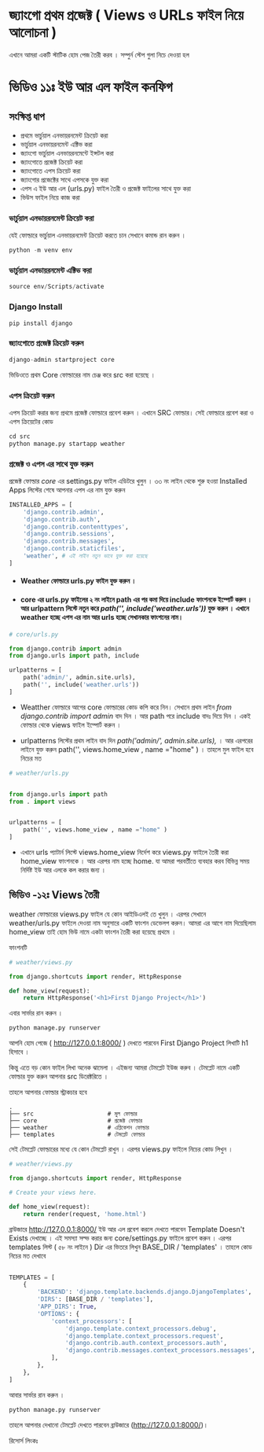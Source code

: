 # জ্যাংগো প্রথম প্রজেক্ট ( Views ও URLs ফাইল নিয়ে আলোচনা )


এখানে আমরা একটি স্টাটিক হোম পেজ তৈরী করব । সম্পুর্ন স্টেপ গুলা নিচে দেওয়া হল 


# ভিডিও ১১ঃ ইউ আর এল ফাইল কনফিগ 

## সংক্ষিপ্ত ধাপ 
-   প্রথমে ভার্চুয়াল এনভায়রনমেন্ট ক্রিয়েট করা 
-   ভার্চুয়াল এনভায়রনমেন্ট এক্টিভ করা 
-   জ্যাংগো ভার্চুয়াল এনভায়রনমেন্টে ইন্সটল করা 
-   জ্যাংগোতে প্রজেক্ট ক্রিয়েট করা 
-   জ্যাংগোতে এপস ক্রিয়েট করা 
-   জ্যাংগোর প্রজেক্টের সাথে এপসকে যুক্ত করা 
-   এপস এ ইউ আর এল (urls.py) ফাইল তৈরী ও প্রজেক্ট ফাইলের সাথে যুক্ত করা 
-   ভিউস ফাইল নিয়ে কাজ করা 


### ভার্চুয়াল এনভায়রনমেন্ট ক্রিয়েট করা

যেই ফোল্ডারে ভার্চুয়াল এনভায়রনমেন্ট ক্রিয়েট করতে চান সেখানে কমান্ড রান করুন । 

```python
python -m venv env
```

###  ভার্চুয়াল এনভায়রনমেন্ট এক্টিভ করা 
```python 
source env/Scripts/activate
```

### Django Install 
```python
pip install django 
```

### জ্যাংগোতে প্রজেক্ট ক্রিয়েট করুন 
```python
django-admin startproject core 
```

ভিডিওতে প্রথম Core ফোল্ডারের নাম চেঞ্জ করে src করা হয়েছে । 

###  এপস ক্রিয়েট করুন 

এপস ক্রিয়েট করার জন্য প্রথমে প্রজেক্ট ফোল্ডারে প্রবেশ করুন । এখানে SRC ফোল্ডার। সেই ফোল্ডারে প্রবেশ করা ও এপস ক্রিয়েটের কোড 
```python
cd src
python manage.py startapp weather
```

### প্রজেক্ট ও এপস এর সাথে যুক্ত করুন

প্রজেক্ট ফোল্ডার *core* এর settings.py ফাইল এডিটরে খুলুন । ৩৩ নং লাইন থেকে শুরু হওয়া Installed Apps লিস্টের শেষে আপনার এপস এর নাম যুক্ত করুন 

```python
INSTALLED_APPS = [
    'django.contrib.admin',
    'django.contrib.auth',
    'django.contrib.contenttypes',
    'django.contrib.sessions',
    'django.contrib.messages',
    'django.contrib.staticfiles',
    'weather', # এই লাইন নতুন ভাবে যুক্ত করা হয়েছে 
]
```

- #### Weather ফোল্ডারে urls.py ফাইল যুক্ত করুন । 
- #### core এর urls.py ফাইলের ২ নং লাইনে path এর পর কমা দিয়ে include ফাংশনকে ইম্পোর্ট করুন । আর urlpattern লিস্টে নতুন করে *path('', include('weather.urls'))* যুক্ত করুন । এখানে weather হচ্ছে এপস এর নাম আর urls হচ্ছে সেখানকার ফাংশনের নাম। 

```python 
# core/urls.py

from django.contrib import admin
from django.urls import path, include

urlpatterns = [
    path('admin/', admin.site.urls),
    path('', include('weather.urls'))
]
```
- Weatther ফোল্ডারে আগের core ফোল্ডারের কোড কপি করে নিন। সেখানে প্রথম লাইন *from django.contrib import admin* বাদ দিন । আর path পরে include বাদঃ দিয়ে দিন । একই ফোল্ডার থেকে views ফাইল ইম্পোর্ট করুন । 

- urlpatterns লিস্টের প্রথম লাইন বাদ দিন *path('admin/', admin.site.urls),* । আর এরপরের লাইনে যুক্ত করুন path('', views.home_view , name ="home" ) । তাহলে মুল ফাইল হবে নিচের মত 

```python
# weather/urls.py


from django.urls import path
from . import views


urlpatterns = [
    path('', views.home_view , name ="home" )
]
```

- এখানে urls প্যাটার্ন লিস্টে views.home_view নির্দেশ করে views.py ফাইলে তৈরী করা home_view ফাংশনকে  । আর এরপর নাম হচ্ছে home. যা আমরা পরবর্তীতে ব্যবহার করব বিভিন্ন সময় নির্দিষ্ট ইউ আর এলকে কল করার জন্য । 

## ভিডিও -১২ঃ  Views তৈরী 

weather ফোল্ডারের views.py ফাইল যে কোন আইডিএলই তে খুলুন । এরপর সেখানে weather/urls.py ফাইলে দেওয়া নাম অনুসারে একটি ফাংশন ডেভেলপ করুন। আমরা এর আগে নাম দিয়েছিলাম home_view তাই হোম ভিউ নামে একটা ফাংশন তৈরী করা হয়েছে প্রথমে । 

ফাংশনটি 

```python
# weather/views.py 

from django.shortcuts import render, HttpResponse

def home_view(request):
    return HttpResponse('<h1>First Django Project</h1>') 
```

এবার সার্ভার রান করুন । 
```python
python manage.py runserver
```

আপনি হোম পেজে ( http://127.0.0.1:8000/ ) দেখতে পারবেন First Django Project লিখাটি h1 হিসাবে । 

কিন্তু এতে বড় কোন ফাইল লিখা অনেক ঝামেলা । এইজন্য আমরা টেমপ্লেট ইউজ করুব । টেমপ্লেট নামে একটি ফোল্ডার যুক্ত করুন আপনার src ডিরেক্টরিতে । 

তাহলে আপনার ফোল্ডার স্ট্রাকচার হবে 
```code
.
├── src                     # মুল ফোল্ডার 
├── core                    # প্রজেক্ট ফোল্ডার
├── weather                 # এপ্লিকেশন ফোল্ডার
├── templates               # টেমপ্লেট ফোল্ডার 
```
সেই টেমপ্লেট ফোল্ডারের মধ্যে যে কোন টেমপ্লেট রাখুন ।  এরপর views.py ফাইলে নিচের কোড লিখুন । 

```python
# weather/views.py 

from django.shortcuts import render, HttpResponse

# Create your views here.

def home_view(request):
    return render(request, 'home.html')
```


 ব্রাউজারে http://127.0.0.1:8000/ ইউ আর এল প্রবেশ করলে দেখতে পারবেন Template Doesn't Exists দেখাচ্ছে । এই সমস্যা সল্ভ করার জন্য core/settings.py ফাইলে প্রবেশ করুন । এরপর templates লিস্ট ( ৫৮ নং লাইনে ) Dir এর ভিতরে লিখুন BASE_DIR / 'templates' । তাহলে কোড নিচের মত দেখাবে 
```python 

TEMPLATES = [
    {
        'BACKEND': 'django.template.backends.django.DjangoTemplates',
        'DIRS': [BASE_DIR / 'templates'],
        'APP_DIRS': True,
        'OPTIONS': {
            'context_processors': [
                'django.template.context_processors.debug',
                'django.template.context_processors.request',
                'django.contrib.auth.context_processors.auth',
                'django.contrib.messages.context_processors.messages',
            ],
        },
    },
]
```

আবার  সার্ভার রান করুন । 

```python
python manage.py runserver
```

তাহলে আপনার দেখানো টেমপ্লেট দেখতে পারবেন ব্রাউজারে (http://127.0.0.1:8000/)। 


রিসোর্স লিংকঃ 
